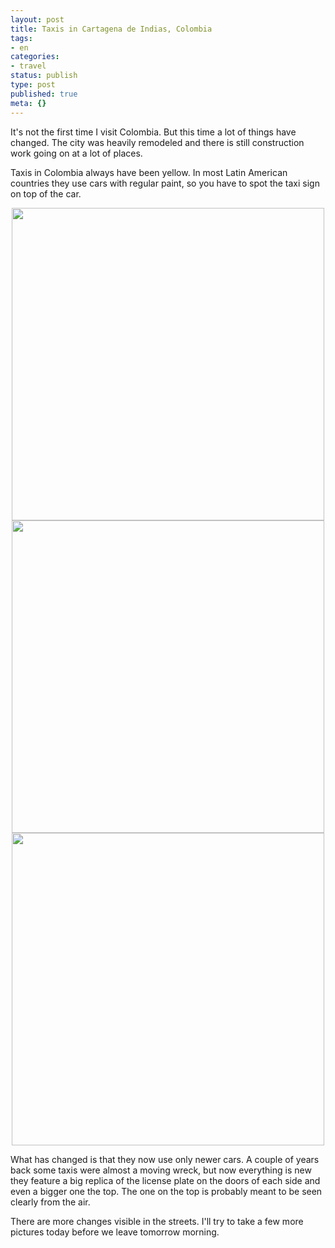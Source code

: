 ```yaml
---
layout: post
title: Taxis in Cartagena de Indias, Colombia
tags:
- en
categories:
- travel
status: publish
type: post
published: true
meta: {}
---
```

<p>It's not the first time I visit Colombia. But this time a lot of things have changed. The city was heavily remodeled and there is still construction work going on at a lot of places. </p>

<p>Taxis in Colombia always have been yellow. In most Latin American countries they use cars with regular paint, so you have to spot the taxi sign on top of the car.</p>

<div style="text-align:center;"><a href="http://www.flickr.com/photos/34665899@N00/4213253309" title="View '' on Flickr.com"><img border="0" width="500" alt="" src="http://farm5.static.flickr.com/4056/4213253309_c2dfd67050.jpg"></a></div>

<div style="text-align:center;"><a href="http://www.flickr.com/photos/34665899@N00/4213252417" title="View '' on Flickr.com"><img border="0" width="500" alt="" src="http://farm3.static.flickr.com/2618/4213252417_cafdcb5e52.jpg"></a></div>

<div style="text-align:center;"><a href="http://www.flickr.com/photos/34665899@N00/4213251101" title="View '' on Flickr.com"><img border="0" width="500" alt="" src="http://farm3.static.flickr.com/2598/4213251101_c2baabee44.jpg"></a></div>

<p>What has changed is that they now use only newer cars. A couple of years back some taxis were almost a moving wreck, but now everything is new they feature a big replica of the license plate on the doors of each side and even a bigger one the top. The one on the top is probably meant to be seen clearly from the air.</p>

<p>There are more changes visible in the streets. I'll try to take a few more pictures today before we leave tomorrow morning.</p>
